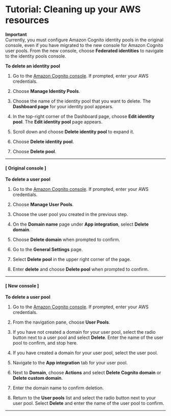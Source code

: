 # Tutorial: Cleaning up your AWS resources<a name="tutorial-cleanup-tutorial"></a>

**Important**  
Currently, you must configure Amazon Cognito identity pools in the original console, even if you have migrated to the new console for Amazon Cognito user pools\. From the new console, choose **Federated identities** to navigate to the identity pools console\.

**To delete an identity pool**

1. Go to the [Amazon Cognito console](https://console.aws.amazon.com/cognito/home)\. If prompted, enter your AWS credentials\.

1. Choose **Manage Identity Pools**\.

1. Choose the name of the identity pool that you want to delete\. The **Dashboard page** for your identity pool appears\. 

1. In the top\-right corner of the Dashboard page, choose **Edit identity pool**\. The **Edit identity pool** page appears\. 

1. Scroll down and choose **Delete identity pool** to expand it\. 

1. Choose **Delete identity pool**\. 

1. Choose **Delete pool**\. 

------
#### [ Original console ]

**To delete a user pool**

1. Go to the [Amazon Cognito console](https://console.aws.amazon.com/cognito/home)\. If prompted, enter your AWS credentials\.

1. Choose **Manage User Pools**\.

1. Choose the user pool you created in the previous step\.

1. On the **Domain name** page under **App integration**, select **Delete domain**\.

1. Choose **Delete domain** when prompted to confirm\.

1. Go to the **General Settings** page\.

1. Select **Delete pool** in the upper right corner of the page\.

1. Enter **delete** and choose **Delete pool** when prompted to confirm\.

------
#### [ New console ]

**To delete a user pool**

1. Go to the [Amazon Cognito console](https://console.aws.amazon.com/cognito/home)\. If prompted, enter your AWS credentials\.

1. From the navigation pane, choose **User Pools**\.

1. If you have not created a domain for your user pool, select the radio button next to a user pool and select **Delete**\. Enter the name of the user pool to confirm, and stop here\.

1. If you have created a domain for your user pool, select the user pool\.

1. Navigate to the **App integration** tab for your user pool\.

1. Next to **Domain**, choose **Actions** and select **Delete Cognito domain** or **Delete custom domain**\.

1. Enter the domain name to confirm deletion\.

1. Return to the **User pools** list and select the radio button next to your user pool\. Select **Delete** and enter the name of the user pool to confirm\.

------
